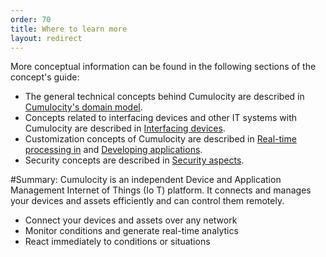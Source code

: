 ```yaml
---
order: 70
title: Where to learn more
layout: redirect
---
```


More conceptual information can be found in the following sections of the concept's guide:

* The general technical concepts behind Cumulocity are described in [Cumulocity's domain model](/guides/images/concepts/domain-model).
* Concepts related to interfacing devices and other IT systems with Cumulocity are described in [Interfacing devices](/guides/images/concepts/interfacing-devices).
* Customization concepts of Cumulocity are described in [Real-time processing in](/guides/images/concepts/realtime) and [Developing  applications](/guides/images/concepts/applications).
* Security concepts are described in [Security aspects](/guides/images/concepts/security).

#Summary:
Cumulocity is an independent Device and Application Management Internet of Things (Io T) platform. It connects and manages your devices and assets efficiently and can control them remotely.

* Connect your devices and assets over any network
* Monitor conditions and generate real-time analytics
* React immediately to conditions or situations 